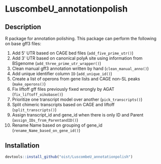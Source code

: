 # LuscombeU_annotationpolish

## Description
R package for annotation polishing. This package can perform the following on base gff3 files:
1. Add 5' UTR based on CAGE bed files (`add_five_prime_utr()`)
2. Add 3' UTR based on canonical polyA site using information from BSgenome (`add_three_prime_utr_wrapper()`)
3. Clean manual gff3 annotation written by hand (`clean_manual_anno()`)
4. Add unique identifier column `ID` (`add_unique_id()`)
5. Create a list of operons from gene lists and CAGE non-SL peaks (`make_operons()`)
6. Fix liftoff gff files previously fixed wrongly by AGAT (`fix_liftoff_oikobase()`)
7. Prioritize one transcript model over another (`pick_transcripts()`)
8. Split chimeric transcripts based on CAGE and liftoff (`split_transcripts()`)
9. Assign transcript_id and gene_id when there is only ID and Parent (`assign_IDs_from_ParentandID()`)
10. Rename Name based on grouping of gene_id (`rename_Name_based_on_gene_id()`)


## Installation
```r
devtools::install_github("oist/LuscombeU_annotationpolish")
```



